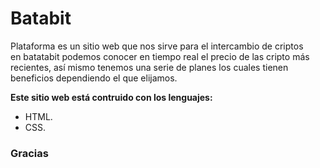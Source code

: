 # Batabit
Plataforma es un sitio web que nos sirve para el intercambio de criptos en batatabit podemos conocer en tiempo real el precio de las cripto más recientes, así mismo tenemos una serie de planes los cuales tienen beneficios dependiendo el que elijamos.

**Este sitio web está contruido con los lenguajes:** 
- HTML.
- CSS.

### Gracias
